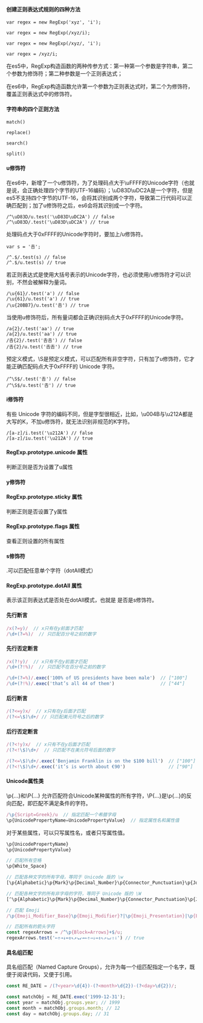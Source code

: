 #### 创建正则表达式规则的四种方法

```
var regex = new RegExp('xyz', 'i');

var regex = new RegExp(/xyz/i);

var regex = new RegExp(/xyz/, 'i');

var regex = /xyz/i;
```

在es5中，RegExp构造函数的两种传参方式：第一种第一个参数是字符串，第二个参数为修饰符；第二种参数是一个正则表达式；

在es6中，RegExp构造函数允许第一个参数为正则表达式时，第二个为修饰符，覆盖正则表达式中的修饰符。

#### 字符串的四个正则方法

```
match()

replace()

search()

split()

```
#### u修饰符

在es6中，新增了一个u修饰符，为了处理码点大于\uFFFF的Unicode字符（也就是说，会正确处理四个字节的UTF-16编码）；\uD83D\uDC2A是一个字符，但是es5不支持四个字节的UTF-16，会将其识别成两个字符，导致第二行代码可以正确匹配到；加了u修饰符之后，es6会将其识别成一个字符。

```
/^\uD83D/u.test('\uD83D\uDC2A') // false
/^\uD83D/.test('\uD83D\uDC2A') // true
```

处理码点大于0xFFFF的Unicode字符时，要加上/u修饰符。

```
var s = '𠮷';

/^.$/.test(s) // false
/^.$/u.test(s) // true
```

若正则表达式是使用大括号表示的Unicode字符，也必须使用/u修饰符才可以识别，不然会被解释为量词。

```
/\u{61}/.test('a') // false
/\u{61}/u.test('a') // true
/\u{20BB7}/u.test('𠮷') // true
```

当使用u修饰符后，所有量词都会正确识别码点大于0xFFFF的Unicode字符。

```
/a{2}/.test('aa') // true
/a{2}/u.test('aa') // true
/𠮷{2}/.test('𠮷𠮷') // false
/𠮷{2}/u.test('𠮷𠮷') // true
```

预定义模式，\S是预定义模式，可以匹配所有非空字符，只有加了u修饰符，它才能正确匹配码点大于0xFFFF的 Unicode 字符。

```
/^\S$/.test('𠮷') // false
/^\S$/u.test('𠮷') // true
```

#### i修饰符

有些 Unicode 字符的编码不同，但是字型很相近，比如，\u004B与\u212A都是大写的K，不加u修饰符，就无法识别非规范的K字符。

```
/[a-z]/i.test('\u212A') // false
/[a-z]/iu.test('\u212A') // true
```

#### RegExp.prototype.unicode 属性

判断正则是否为设置了u属性

  

#### y修饰符

#### RegExp.prototype.sticky 属性

判断正则是否设置了y属性

  

#### RegExp.prototype.flags 属性

查看正则设置的所有属性

  

#### s修饰符

.可以匹配任意单个字符（dotAll模式）

  

#### RegExp.prototype.dotAll 属性

表示该正则表达式是否处在dotAll模式，也就是 是否是s修饰符。

#### 先行断言

```javascript
/x(?=y)/  // x只有在y前面才匹配
/\d+(?=%)/  // 只匹配百分号之前的数字
```

#### 先行否定断言

```javascript
/x(?!y)/  // x只有不在y前面才匹配
/\d+(?!%)/  // 只匹配不在百分号之前的数字

/\d+(?=%)/.exec('100% of US presidents have been male')  // ["100"]
/\d+(?!%)/.exec('that’s all 44 of them')                 // ["44"]
```

#### 后行断言

```javascript
/(?<=y)x/  // x只有在y后面才匹配
/(?<=\$)\d+/ // 只匹配美元符号之后的数字
```

#### 后行否定断言

```javascript
/(?<!y)x/  // x只有不在y后面才匹配
/(?<!\$)\d+/  // 只匹配不在美元符号后面的数字

/(?<=\$)\d+/.exec('Benjamin Franklin is on the $100 bill')  // ["100"]
/(?<!\$)\d+/.exec('it’s is worth about €90')                // ["90"]

```
#### Unicode属性类

\p{...}和\P{...} 允许匹配符合Unicode某种属性的所有字符，\P{…}是\p{…}的反向匹配，即匹配不满足条件的字符。

```javascript
/\p{Script=Greek}/u  // 指定匹配一个希腊字母
\p{UnicodePropertyName=UnicodePropertyValue}  // 指定属性名和属性值

```

对于某些属性，可以只写属性名，或者只写属性值。

```javascript
\p{UnicodePropertyName}
\p{UnicodePropertyValue}

// 匹配所有空格
\p{White_Space}

// 匹配各种文字的所有字母，等同于 Unicode 版的 \w
[\p{Alphabetic}\p{Mark}\p{Decimal_Number}\p{Connector_Punctuation}\p{Join_Control}]

// 匹配各种文字的所有非字母的字符，等同于 Unicode 版的 \W
[^\p{Alphabetic}\p{Mark}\p{Decimal_Number}\p{Connector_Punctuation}\p{Join_Control}]

// 匹配 Emoji
/\p{Emoji_Modifier_Base}\p{Emoji_Modifier}?|\p{Emoji_Presentation}|\p{Emoji}\uFE0F/gu

// 匹配所有的箭头字符
const regexArrows = /^\p{Block=Arrows}+$/u;
regexArrows.test('←↑→↓↔↕↖↗↘↙⇏⇐⇑⇒⇓⇔⇕⇖⇗⇘⇙⇧⇩') // true
```

#### 具名组匹配

具名组匹配（Named Capture Groups），允许为每一个组匹配指定一个名字，既便于阅读代码，又便于引用。

```javascript
const RE_DATE = /(?<year>\d{4})-(?<month>\d{2})-(?<day>\d{2})/;

const matchObj = RE_DATE.exec('1999-12-31');
const year = matchObj.groups.year; // 1999
const month = matchObj.groups.month; // 12
const day = matchObj.groups.day; // 31
```